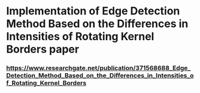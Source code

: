 # Implementation of Edge Detection Method Based on the Differences in Intensities of Rotating Kernel Borders paper
###  https://www.researchgate.net/publication/371568688_Edge_Detection_Method_Based_on_the_Differences_in_Intensities_of_Rotating_Kernel_Borders

